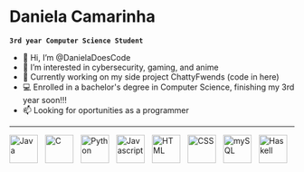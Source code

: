 # Daniela Camarinha

**`3rd year Computer Science Student`**
- 👋 Hi, I’m @DanielaDoesCode
- 👀 I’m interested in cybersecurity, gaming, and anime
- 🌱 Currently working on my side project ChattyFwends (code in here)
- :computer: Enrolled in a bachelor's degree in Computer Science, finishing my 3rd year soon!!!
- 📫 Looking for oportunities as a programmer
---
<img align= "left" alt="Java" width="50px" style="padding-right:10px;" src="https://cdn.jsdelivr.net/gh/devicons/devicon/icons/java/java-original.svg"/>
<img align= "left" alt="C" width="50px" style="padding-right:10px;" src="https://cdn.jsdelivr.net/gh/devicons/devicon/icons/c/c-original.svg"/>
<img align= "left" alt="Python" width="50px" style="padding-right:10px;" src="https://cdn.jsdelivr.net/gh/devicons/devicon/icons/python/python-original.svg"/>
<img align= "left" alt="Javascript" width="50px" style="padding-right:10px;" src="https://cdn.jsdelivr.net/gh/devicons/devicon/icons/javascript/javascript-original.svg"/>
<img align= "left" alt="HTML" width="50px" style="padding-right:10px;" src="https://cdn.jsdelivr.net/gh/devicons/devicon/icons/html5/html5-original.svg"/>
<img align= "left" alt="CSS" width="50px" style="padding-right:10px;" src="https://cdn.jsdelivr.net/gh/devicons/devicon/icons/css3/css3-original.svg"/>
<img align= "left" alt="mySQL" width="50px" style="padding-right:10px;" src="https://cdn.jsdelivr.net/gh/devicons/devicon/icons/mysql/mysql-original.svg"/>
<img align= "left" alt="Haskell" width="50px" style="padding-right:10px;" src="https://cdn.jsdelivr.net/gh/devicons/devicon/icons/haskell/haskell-original.svg"/>
